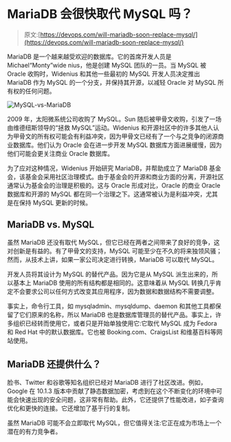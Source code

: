 # MariaDB 会很快取代 MySQL 吗？

> 原文:[https://devops.com/will-mariadb-soon-replace-mysql/](https://devops.com/will-mariadb-soon-replace-mysql/)

MariaDB 是一个越来越受欢迎的数据库。它的首席开发人员是 Michael“Monty”wide nius，他是创建 MySQL 团队的一员。当 MySQL 被 Oracle 收购时，Widenius 和其他一些最初的 MySQL 开发人员决定推出 MariaDB 作为 MySQL 的一个分支，并保持其开源，以减轻 Oracle 对 MySQL 所有权的任何问题。

![MySQL-vs-MariaDB](../Images/5bd0a78c6e06fc59823ea29437112230.png)

2009 年，太阳微系统公司收购了 MySQL。Sun 随后被甲骨文收购，引发了一场由维德纽斯领导的“拯救 MySQL”运动。Widenius 和开源社区中的许多其他人认为甲骨文的所有权可能会有利益冲突，因为甲骨文已经有了一个与之竞争的闭源商业数据库。他们认为 Oracle 会在进一步开发 MySQL 数据库方面进展缓慢，因为他们可能会更关注商业 Oracle 数据库。

为了应对这种情况，Widenius 开始研究 MariaDB，并帮助成立了 MariaDB 基金会，该基金会采用社区治理模式。由于基金会的开源和商业方面的分离，开源社区通常认为基金会的治理是积极的。这与 Oracle 形成对比，Oracle 的商业 Oracle 数据库和开源的 MySQL 都在同一个治理之下。这通常被认为是利益冲突，尤其是在保持 MySQL 更新的时候。

## MariaDB vs. MySQL

虽然 MariaDB 还没有取代 MySQL，但它已经在两者之间带来了良好的竞争，这对创新是有益的。有了甲骨文的支持，MySQL 可能至少在不久的将来独领风骚；然而，从技术上讲，如果一家公司决定进行转换，MariaDB 可以取代 MySQL。

开发人员将其设计为 MySQL 的替代产品。因为它是从 MySQL 派生出来的，所以基本上 MariaDB 使用的所有结构都是相同的。这意味着从 MySQL 转换几乎肯定不会要求公司以任何方式改变其应用程序，因为数据和数据结构不需要调整。

事实上，命令行工具，如 mysqladmin、mysqldump、daemon 和其他工具都保留了它们原来的名称，所以 MariaDB 也是数据库管理员的替代产品。事实上，许多组织已经转而使用它，或者只是开始单独使用它:它取代 MySQL 成为 Fedora 和 Red Hat 中的默认数据库。它也被 Booking.com、CraigsList 和维基百科等网站使用。

## MariaDB 还提供什么？

脸书、Twitter 和谷歌等知名组织已经对 MariaDB 进行了社区改进。例如，Google 在 10.1.3 版本中贡献了静态数据加密，考虑到在这个不断变化的环境中可能会快速出现的安全问题，这非常有帮助。此外，它还提供了性能改进，如子查询优化和更快的连接。它还增加了基于行的复制。

虽然 MariaDB 可能不会立即取代 MySQL，但它值得关注:它正在成为市场上一个潜在的有力竞争者。